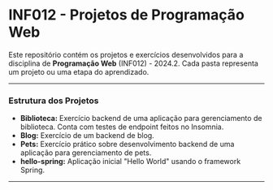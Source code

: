 # INF012 - Projetos de Programação Web

Este repositório contém os projetos e exercícios desenvolvidos para a disciplina de **Programação Web** (INF012) - 2024.2. Cada pasta representa um projeto ou uma etapa do aprendizado.

---
### Estrutura dos Projetos

- **Biblioteca:** Exercício backend de uma aplicação para gerenciamento de biblioteca. Conta com testes de endpoint feitos no Insomnia.
- **Blog:** Exercício de um backend de blog.
- **Pets:** Exercício prático sobre desenvolvimento backend de uma aplicação para gerenciamento de pets.
- **hello-spring:** Aplicação inicial "Hello World" usando o framework Spring.
---
